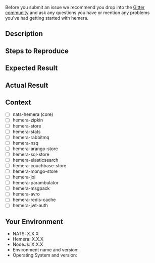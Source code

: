 Before you submit an issue we recommend you drop into the [Gitter community](https://gitter.im/hemerajs/hemera) and ask any questions you have or mention any problems you've had getting started with hemera.

## Description
<!--- Example: Error thrown when Hemera publish a message -->

## Steps to Reproduce
<!---
Example:
1. Start NATS
2. Use plugin X
3. Send message
4. Error appears in the logs
-->

## Expected Result
<!--- Example: The message should be send without errors -->

## Actual Result
<!--- Example: Error is thrown -->

## Context
<!-- Which plugin did you use? -->
- [ ] nats-hemera (core)
- [ ] hemera-zipkin
- [ ] hemera-store
- [ ] hemera-stats
- [ ] hemera-rabbitmq
- [ ] hemera-nsq
- [ ] hemera-arango-store
- [ ] hemera-sql-store
- [ ] hemera-elasticsearch
- [ ] hemera-couchbase-store
- [ ] hemera-mongo-store
- [ ] hemera-joi
- [ ] hemera-parambulator
- [ ] hemera-msgpack
- [ ] hemera-avro
- [ ] hemera-redis-cache
- [ ] hemera-jwt-auth

## Your Environment
- NATS: X.X.X
- Hemera: X.X.X
- NodeJs: X.X.X
- Environment name and version:
- Operating System and version:

